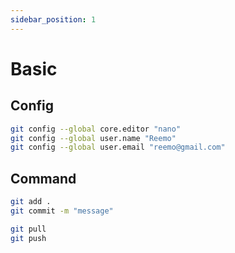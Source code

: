```yaml
---
sidebar_position: 1
---
```


# Basic

## Config

```bash
git config --global core.editor "nano"
git config --global user.name "Reemo"
git config --global user.email "reemo@gmail.com"
```

## Command

```bash
git add .
git commit -m "message"

git pull
git push
```